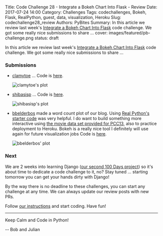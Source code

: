 Title: Code Challenge 28 - Integrate a Bokeh Chart Into Flask - Review
Date: 2017-07-24 14:00
Category: Challenges
Tags: codechallenges, Bokeh, Flask, RealPython, guest, data, visualization, Heroku
Slug: codechallenge28_review
Authors: PyBites
Summary: In this article we review last week's [Integrate a Bokeh Chart Into Flask](http://pybit.es/codechallenge28.html) code challenge. We got some really nice submissions to share ...
cover: images/featured/pb-challenge.png
status: draft

In this article we review last week's [Integrate a Bokeh Chart Into Flask](http://pybit.es/codechallenge28.html) code challenge. We got some really nice submissions to share ...

### Submissions

* [clamytoe](https://github.com/clamytoe) ... Code is [here](https://github.com/pybites/challenges/tree/community/28/clamytoe).

	![clamytoe's plot]({filename}/images/bokeh-clamytoe.png)

* [shibasisp](https://github.com/shibasisp) ... Code is [here](https://github.com/pybites/challenges/tree/community/28/shibasisp).

	![shibasisp's plot]({filename}/images/bokeh-shibasisp.png)

* [bbelderbos](https://github.com/bbelderbos) made a word count plot of our blog. Using [Real Python's starter code](https://github.com/realpython/flask-bokeh-example/blob/master/tutorial.md) was very helpful. I do want to build something more interactive using [the movie data set provided for PCC13](https://github.com/pybites/challenges/tree/master/13), also to practice deployment to Heroku. Bokeh is a really nice tool I definitely will use again for future visualization jobs Code is [here](https://github.com/pybites/challenges/tree/community/28/bbelderbos).

	![bbelderbos' plot]({filename}/images/bokeh-bbelderbos.png)

### Next

We are 2 weeks into learning Django ([our second 100 Days project](https://pybit.es/pages/projects.html)) so it's about time to dedicate a code challenge to it, no? Stay tuned ... starting tomorrow you can get your hands dirty with Django!

By the way there is no deadline to these challenges, you can start any challenge at any time. We can always update our review posts with new PRs.

Follow [our instructions](https://github.com/pybites/challenges/blob/master/INSTALL.md) and start coding. Have fun!

---

Keep Calm and Code in Python!

-- Bob and Julian
